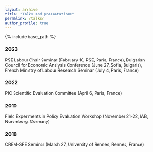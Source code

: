 ```yaml
---
layout: archive
title: "Talks and presentations"
permalink: /talks/
author_profile: true
---
```


{% include base_path %}

### 2023

PSE Labour Chair Seminar (February 10, PSE, Paris, France), Bulgarian Council for Economic Analysis Conference (June 27, Sofia, Bulgaria), French Ministry of Labour Research Seminar (July 4, Paris, France) 


### 2022

PIC Scientific Evaluation Committee (April 6, Paris, France)

### 2019

Field Experiments in Policy Evaluation Workshop (November 21-22, IAB, Nuremberg, Germany)

### 2018

CREM-SFE Seminar (March 27, University of Rennes, Rennes, France)